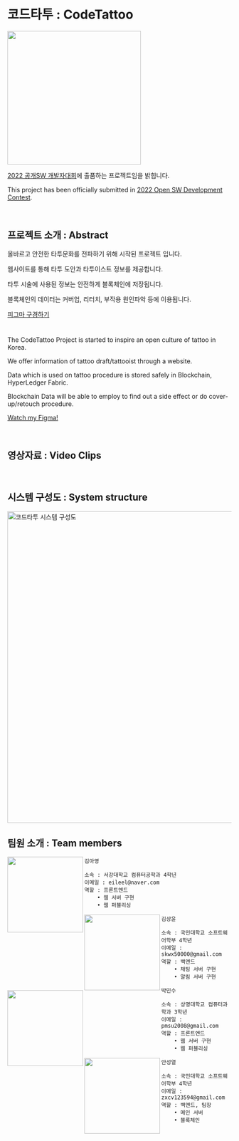 # 코드타투 : CodeTattoo
<img src="https://user-images.githubusercontent.com/24891555/182070581-23c06bf7-0e51-4e19-8a96-564450bb1793.png" width=300>


[2022 공개SW 개발자대회](https://www.oss.kr/dev_competition)에 출품하는 프로젝트임을 밝힙니다.

This project has been officially submitted in [2022 Open SW Development Contest](https://www.oss.kr/dev_competition).

<br/>

## 프로젝트 소개 : Abstract
올바르고 안전한 타투문화를 전파하기 위해 시작된 프로젝트 입니다.

웹사이트를 통해 타투 도안과 타투이스트 정보를 제공합니다.

타투 시술에 사용된 정보는 안전하게 블록체인에 저장됩니다.

블록체인의 데이터는 커버업, 리터치, 부작용 원인파악 등에 이용됩니다.

[피그마 구경하기](https://www.figma.com/file/rw67f0oKN87M4m02yHViGE/CodeTattoo-Figma?node-id=0%3A1)

#

The CodeTattoo Project is started to inspire an open culture of tattoo in Korea.

We offer information of tattoo draft/tattooist through a website.

Data which is used on tattoo procedure is stored safely in Blockchain, HyperLedger Fabric. 

Blockchain Data will be able to employ to find out a side effect or do cover-up/retouch procedure.

[Watch my Figma!](https://www.figma.com/file/rw67f0oKN87M4m02yHViGE/CodeTattoo-Figma?node-id=0%3A1)

<br/>

## 영상자료 : Video Clips

<br/>


## 시스템 구성도 : System structure

<img width="700" alt="코드타투 시스템 구성도" src="https://user-images.githubusercontent.com/24891555/188537892-0c5e8bb7-07f5-453d-bfa5-220f1e3684c9.png">

<br/>

## 팀원 소개 : Team members

<img src="https://user-images.githubusercontent.com/24891555/181700539-16ba45ee-9165-44ad-a3d1-f86070300ec8.jpg" width="170" height="170" align="left"/>

```
김아영

소속 : 서강대학교 컴퓨터공학과 4학년
이메일 : eileel@naver.com
역할 : 프론트엔드
    • 웹 서버 구현
    • 웹 퍼블리싱
```


<img align="left" src="https://user-images.githubusercontent.com/24891555/181700570-9848d588-89ec-4c99-830f-a7e94fbda403.jpg" width="170" height="170"/>

```
김상윤

소속 : 국민대학교 소프트웨어학부 4학년
이메일 : skwx50000@gmail.com
역할 : 백엔드
    • 채팅 서버 구현
    • 알림 서버 구현
```


<img src="https://user-images.githubusercontent.com/24891555/181701920-3eb54a9e-9a9d-401f-a9ad-6946ecf43fdc.jpeg" width=170 height=170 align=left>

```
박민수

소속 : 상명대학교 컴퓨터과학과 3학년
이메일 : pmsu2008@gmail.com
역할 : 프론트엔드
    • 웹 서버 구현
    • 웹 퍼블리싱
```


<img src="https://user-images.githubusercontent.com/24891555/181699680-b2df3656-c2a8-4fe8-bc91-a9e8310e44e1.jpg" width=170 height=170 align=left>

```
안성열

소속 : 국민대학교 소프트웨어학부 4학년
이메일 : zxcv123594@gmail.com
역할 : 백엔드, 팀장
    • 메인 서버 
    • 블록체인
```
